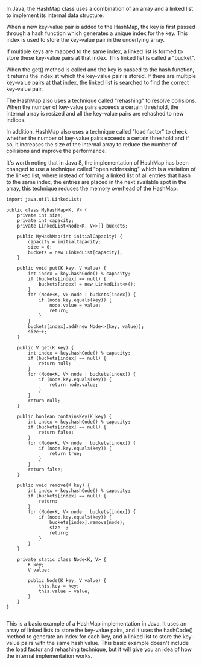 
In Java, the HashMap class uses a combination of an array and a linked list to implement its internal data structure.

When a new key-value pair is added to the HashMap, the key is first passed through a hash function which generates a unique index for the key. This index is used to store the key-value pair in the underlying array.

If multiple keys are mapped to the same index, a linked list is formed to store these key-value pairs at that index. This linked list is called a "bucket".

When the get() method is called and the key is passed to the hash function, it returns the index at which the key-value pair is stored. If there are multiple key-value pairs at that index, the linked list is searched to find the correct key-value pair.

The HashMap also uses a technique called "rehashing" to resolve collisions. When the number of key-value pairs exceeds a certain threshold, the internal array is resized and all the key-value pairs are rehashed to new indices.

In addition, HashMap also uses a technique called "load factor" to check whether the number of key-value pairs exceeds a certain threshold and if so, it increases the size of the internal array to reduce the number of collisions and improve the performance.

It's worth noting that in Java 8, the implementation of HashMap has been changed to use a technique called "open addressing" which is a variation of the linked list, where instead of forming a linked list of all entries that hash to the same index, the entries are placed in the next available spot in the array, this technique reduces the memory overhead of the HashMap.


```
import java.util.LinkedList;

public class MyHashMap<K, V> {
    private int size;
    private int capacity;
    private LinkedList<Node<K, V>>[] buckets;

    public MyHashMap(int initialCapacity) {
        capacity = initialCapacity;
        size = 0;
        buckets = new LinkedList[capacity];
    }

    public void put(K key, V value) {
        int index = key.hashCode() % capacity;
        if (buckets[index] == null) {
            buckets[index] = new LinkedList<>();
        }
        for (Node<K, V> node : buckets[index]) {
            if (node.key.equals(key)) {
                node.value = value;
                return;
            }
        }
        buckets[index].add(new Node<>(key, value));
        size++;
    }

    public V get(K key) {
        int index = key.hashCode() % capacity;
        if (buckets[index] == null) {
            return null;
        }
        for (Node<K, V> node : buckets[index]) {
            if (node.key.equals(key)) {
                return node.value;
            }
        }
        return null;
    }

    public boolean containsKey(K key) {
        int index = key.hashCode() % capacity;
        if (buckets[index] == null) {
            return false;
        }
        for (Node<K, V> node : buckets[index]) {
            if (node.key.equals(key)) {
                return true;
            }
        }
        return false;
    }

    public void remove(K key) {
        int index = key.hashCode() % capacity;
        if (buckets[index] == null) {
            return;
        }
        for (Node<K, V> node : buckets[index]) {
            if (node.key.equals(key)) {
                buckets[index].remove(node);
                size--;
                return;
            }
        }
    }

    private static class Node<K, V> {
        K key;
        V value;

        public Node(K key, V value) {
            this.key = key;
            this.value = value;
        }
    }
}


```

This is a basic example of a HashMap implementation in Java. It uses an array of linked lists to store the key-value pairs, and it uses the hashCode() method to generate an index for each key, and a linked list to store the key-value pairs with the same hash value. This basic example doesn't include the load factor and rehashing technique, but it will give you an idea of how the internal implementation works.
